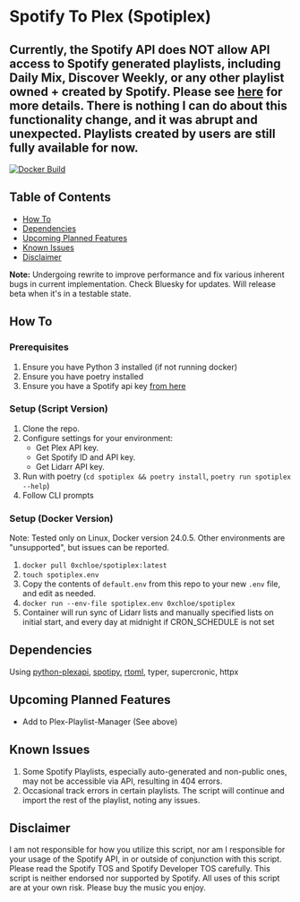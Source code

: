 # Spotify To Plex (Spotiplex)
## Currently, the Spotify API does NOT allow API access to Spotify generated playlists, including Daily Mix, Discover Weekly, or any other playlist owned + created by Spotify. Please see [here](https://developer.spotify.com/blog/2024-11-27-changes-to-the-web-api) for more details. There is nothing I can do about this functionality change, and it was abrupt and unexpected. Playlists created by users are still fully available for now. 
[![Docker Build](https://github.com/cmathews393/spotify-to-plex/actions/workflows/docker-image.yml/badge.svg)](https://github.com/cmathews393/spotify-to-plex/actions/workflows/docker-image.yml)
## Table of Contents

- [How To](#how-to)
- [Dependencies](#dependencies)
- [Upcoming Planned Features](#upcoming-planned-features)
- [Known Issues](#known-issues)
- [Disclaimer](#disclaimer)

**Note:** Undergoing rewrite to improve performance and fix various inherent bugs in current implementation. Check Bluesky for updates. Will release beta when it's in a testable state. 

## How To

### Prerequisites

1. Ensure you have Python 3 installed (if not running docker)
2. Ensure you have poetry installed
3. Ensure you have a Spotify api key [from here](https://developer.spotify.com/documentation/web-api/tutorials/getting-started)

### Setup (Script Version)

1. Clone the repo.
2. Configure settings for your environment:
   - Get Plex API key.
   - Get Spotify ID and API key.
   - Get Lidarr API key.
3. Run with poetry (`cd spotiplex && poetry install`, `poetry run spotiplex --help`)
4. Follow CLI prompts

### Setup (Docker Version)

Note: Tested only on Linux, Docker version 24.0.5. Other environments are "unsupported", but issues can be reported.

1. `docker pull 0xchloe/spotiplex:latest`
2. `touch spotiplex.env`
3. Copy the contents of `default.env` from this repo to your new `.env` file, and edit as needed.
4. `docker run --env-file spotiplex.env 0xchloe/spotiplex`
5. Container will run sync of Lidarr lists and manually specified lists on initial start, and every day at midnight if CRON_SCHEDULE is not set

## Dependencies

Using [python-plexapi](https://github.com/pkkid/python-plexapi), [spotipy](https://github.com/spotipy-dev/spotipy), [rtoml](https://github.com/samuelcolvin/rtoml), typer, supercronic, httpx

## Upcoming Planned Features

- Add to Plex-Playlist-Manager (See above)

## Known Issues

1. Some Spotify Playlists, especially auto-generated and non-public ones, may not be accessible via API, resulting in 404 errors.
2. Occasional track errors in certain playlists. The script will continue and import the rest of the playlist, noting any issues.

## Disclaimer

I am not responsible for how you utilize this script, nor am I responsible for your usage of the Spotify API, in or outside of conjunction with this script. Please read the Spotify TOS and Spotify Developer TOS carefully. This script is neither endorsed nor supported by Spotify. All uses of this script are at your own risk. Please buy the music you enjoy.

